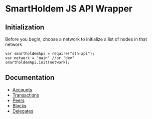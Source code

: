 # SmartHoldem JS API Wrapper

## Initialization

Before you begin, choose a network to initialize a list of nodes in that network

```
var smartholdemApi = require("sth-api");
var network = "main" //or "dev"
smartholdemApi.init(network);
```

## Documentation

- [Accounts](/docs/accounts.md)
- [Transactions](/docs/transactions.md)
- [Peers](/docs/peers.md)
- [Blocks](/docs/blocks.md)
- [Delegates](/docs/delegates.md)